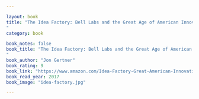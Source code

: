 ```yaml
---

layout: book
title: "The Idea Factory: Bell Labs and the Great Age of American Innovation
"
category: book

book_notes: false
book_title: "The Idea Factory: Bell Labs and the Great Age of American Innovation
"
book_author: "Jon Gertner"
book_rating: 9
book_link: "https://www.amazon.com/Idea-Factory-Great-American-Innovation/dp/0143122797/"
book_read_year: 2017
book_image: "idea-factory.jpg"

---
```

